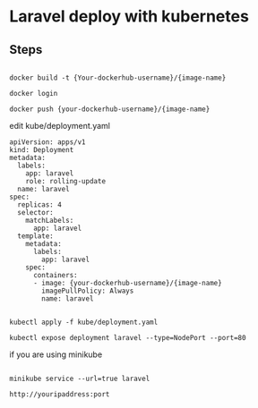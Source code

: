 # Laravel deploy with kubernetes

## Steps

<code>
docker build -t {Your-dockerhub-username}/{image-name}
</code>
<code>
docker login
</code>
<code>
docker push {your-dockerhub-username}/{image-name}
</code>

edit kube/deployment.yaml 
```
apiVersion: apps/v1
kind: Deployment
metadata:
  labels:
    app: laravel
    role: rolling-update
  name: laravel
spec:
  replicas: 4
  selector:
    matchLabels:
      app: laravel
  template:
    metadata:
      labels:
        app: laravel
    spec:
      containers:
      - image: {your-dockerhub-username}/{image-name}
        imagePullPolicy: Always
        name: laravel

```
<code>
kubectl apply -f kube/deployment.yaml
</code>

<code>
kubectl expose deployment laravel --type=NodePort --port=80 
</code>

if you are using minikube 

<code>
minikube service --url=true laravel
</code>

<code>
http://youripaddress:port
</code>

